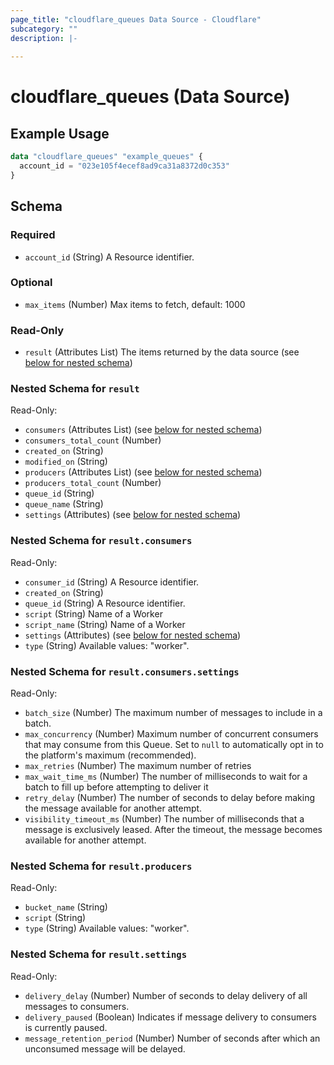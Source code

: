 ```yaml
---
page_title: "cloudflare_queues Data Source - Cloudflare"
subcategory: ""
description: |-
  
---
```


# cloudflare_queues (Data Source)



## Example Usage

```terraform
data "cloudflare_queues" "example_queues" {
  account_id = "023e105f4ecef8ad9ca31a8372d0c353"
}
```

<!-- schema generated by tfplugindocs -->
## Schema

### Required

- `account_id` (String) A Resource identifier.

### Optional

- `max_items` (Number) Max items to fetch, default: 1000

### Read-Only

- `result` (Attributes List) The items returned by the data source (see [below for nested schema](#nestedatt--result))

<a id="nestedatt--result"></a>
### Nested Schema for `result`

Read-Only:

- `consumers` (Attributes List) (see [below for nested schema](#nestedatt--result--consumers))
- `consumers_total_count` (Number)
- `created_on` (String)
- `modified_on` (String)
- `producers` (Attributes List) (see [below for nested schema](#nestedatt--result--producers))
- `producers_total_count` (Number)
- `queue_id` (String)
- `queue_name` (String)
- `settings` (Attributes) (see [below for nested schema](#nestedatt--result--settings))

<a id="nestedatt--result--consumers"></a>
### Nested Schema for `result.consumers`

Read-Only:

- `consumer_id` (String) A Resource identifier.
- `created_on` (String)
- `queue_id` (String) A Resource identifier.
- `script` (String) Name of a Worker
- `script_name` (String) Name of a Worker
- `settings` (Attributes) (see [below for nested schema](#nestedatt--result--consumers--settings))
- `type` (String) Available values: "worker".

<a id="nestedatt--result--consumers--settings"></a>
### Nested Schema for `result.consumers.settings`

Read-Only:

- `batch_size` (Number) The maximum number of messages to include in a batch.
- `max_concurrency` (Number) Maximum number of concurrent consumers that may consume from this Queue. Set to `null` to automatically opt in to the platform's maximum (recommended).
- `max_retries` (Number) The maximum number of retries
- `max_wait_time_ms` (Number) The number of milliseconds to wait for a batch to fill up before attempting to deliver it
- `retry_delay` (Number) The number of seconds to delay before making the message available for another attempt.
- `visibility_timeout_ms` (Number) The number of milliseconds that a message is exclusively leased. After the timeout, the message becomes available for another attempt.



<a id="nestedatt--result--producers"></a>
### Nested Schema for `result.producers`

Read-Only:

- `bucket_name` (String)
- `script` (String)
- `type` (String) Available values: "worker".


<a id="nestedatt--result--settings"></a>
### Nested Schema for `result.settings`

Read-Only:

- `delivery_delay` (Number) Number of seconds to delay delivery of all messages to consumers.
- `delivery_paused` (Boolean) Indicates if message delivery to consumers is currently paused.
- `message_retention_period` (Number) Number of seconds after which an unconsumed message will be delayed.


